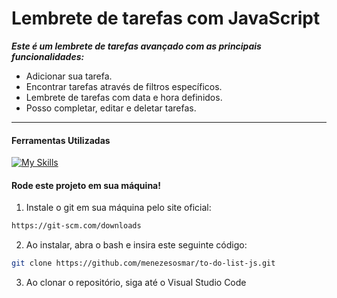 # Lembrete de tarefas com JavaScript

***Este é um lembrete de tarefas avançado com as principais funcionalidades:***
- Adicionar sua tarefa.
- Encontrar tarefas através de filtros específicos.
- Lembrete de tarefas com data e hora definidos. 
- Posso completar, editar e deletar tarefas.
---

#### Ferramentas Utilizadas

[![My Skills](https://skillicons.dev/icons?i=html,css,js)](https://skillicons.dev)

#### Rode este projeto em sua máquina!
1. Instale o git em sua máquina pelo site oficial:
```bash
https://git-scm.com/downloads
```
2. Ao instalar, abra o bash e insira este seguinte código:
```bash
git clone https://github.com/menezesosmar/to-do-list-js.git
```
3. Ao clonar o repositório, siga até o Visual Studio Code

